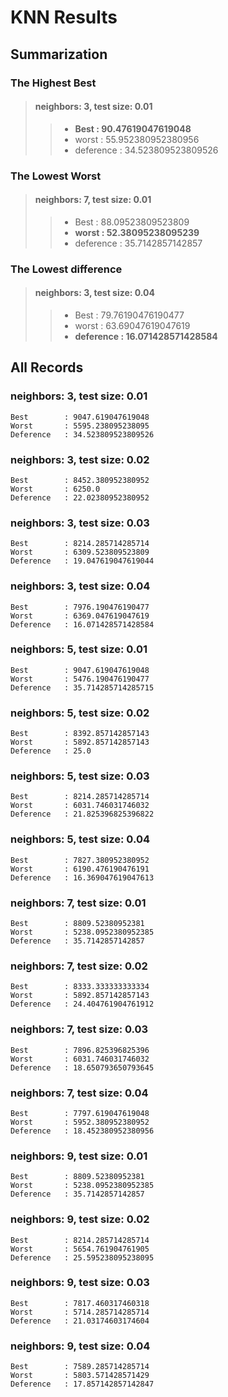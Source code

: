 # KNN Results

## Summarization

### The Highest Best

>#### neighbors: 3, test size: 0.01
>> - **Best		: 90.47619047619048**
>> - worst		: 55.952380952380956
>> - deference	: 34.523809523809526

### The Lowest Worst

>#### neighbors: 7, test size: 0.01
>> - Best		: 88.09523809523809
>> - **worst	: 52.38095238095239**
>> - deference	: 35.7142857142857

### The Lowest difference

>#### neighbors: 3, test size: 0.04
>> - Best			: 79.76190476190477
>> - worst			: 63.69047619047619
>> - **deference	: 16.071428571428584**

## All Records

### neighbors: 3, test size: 0.01

	Best		: 9047.619047619048
	Worst		: 5595.238095238095
	Deference	: 34.523809523809526
 
### neighbors: 3, test size: 0.02

	Best		: 8452.380952380952
	Worst		: 6250.0
	Deference	: 22.02380952380952
 
### neighbors: 3, test size: 0.03

	Best		: 8214.285714285714
	Worst		: 6309.523809523809
	Deference	: 19.047619047619044
 
### neighbors: 3, test size: 0.04

	Best		: 7976.190476190477
	Worst		: 6369.047619047619
	Deference	: 16.071428571428584
 
### neighbors: 5, test size: 0.01

	Best		: 9047.619047619048
	Worst		: 5476.190476190477
	Deference	: 35.714285714285715
 
### neighbors: 5, test size: 0.02

	Best		: 8392.857142857143
	Worst		: 5892.857142857143
	Deference	: 25.0
 
### neighbors: 5, test size: 0.03

	Best		: 8214.285714285714
	Worst		: 6031.746031746032
	Deference	: 21.825396825396822
 
### neighbors: 5, test size: 0.04

	Best		: 7827.380952380952
	Worst		: 6190.476190476191
	Deference	: 16.369047619047613
 
### neighbors: 7, test size: 0.01

	Best		: 8809.52380952381
	Worst		: 5238.0952380952385
	Deference	: 35.7142857142857
 
### neighbors: 7, test size: 0.02

	Best		: 8333.333333333334
	Worst		: 5892.857142857143
	Deference	: 24.404761904761912
 
### neighbors: 7, test size: 0.03

	Best		: 7896.825396825396
	Worst		: 6031.746031746032
	Deference	: 18.650793650793645
 
### neighbors: 7, test size: 0.04

	Best		: 7797.619047619048
	Worst		: 5952.380952380952
	Deference	: 18.452380952380956
 
### neighbors: 9, test size: 0.01

	Best		: 8809.52380952381
	Worst		: 5238.0952380952385
	Deference	: 35.7142857142857
 
### neighbors: 9, test size: 0.02

	Best		: 8214.285714285714
	Worst		: 5654.761904761905
	Deference	: 25.595238095238095
 
### neighbors: 9, test size: 0.03

	Best		: 7817.460317460318
	Worst		: 5714.285714285714
	Deference	: 21.03174603174604
 
### neighbors: 9, test size: 0.04

	Best		: 7589.285714285714
	Worst		: 5803.571428571429
	Deference	: 17.857142857142847
 
